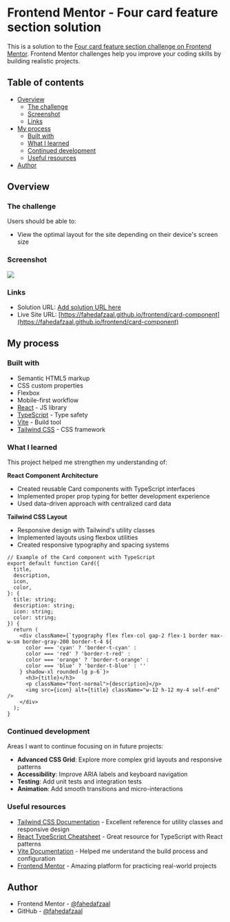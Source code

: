 # Frontend Mentor - Four card feature section solution

This is a solution to the [Four card feature section challenge on Frontend Mentor](https://www.frontendmentor.io/challenges/four-card-feature-section-weK1eFYK). Frontend Mentor challenges help you improve your coding skills by building realistic projects. 

## Table of contents

- [Overview](#overview)
  - [The challenge](#the-challenge)
  - [Screenshot](#screenshot)
  - [Links](#links)
- [My process](#my-process)
  - [Built with](#built-with)
  - [What I learned](#what-i-learned)
  - [Continued development](#continued-development)
  - [Useful resources](#useful-resources)
- [Author](#author)

## Overview

### The challenge

Users should be able to:

- View the optimal layout for the site depending on their device's screen size

### Screenshot

![](./screenshot.jpg)

### Links

- Solution URL: [Add solution URL here](https://your-solution-url.com)
- Live Site URL: [https://fahedafzaal.github.io/frontend/card-component](https://fahedafzaal.github.io/frontend/card-component)

## My process

### Built with

- Semantic HTML5 markup
- CSS custom properties
- Flexbox
- Mobile-first workflow
- [React](https://reactjs.org/) - JS library
- [TypeScript](https://www.typescriptlang.org/) - Type safety
- [Vite](https://vitejs.dev/) - Build tool
- [Tailwind CSS](https://tailwindcss.com/) - CSS framework

### What I learned

This project helped me strengthen my understanding of:

**React Component Architecture**
- Created reusable Card components with TypeScript interfaces
- Implemented proper prop typing for better development experience
- Used data-driven approach with centralized card data

**Tailwind CSS Layout**
- Responsive design with Tailwind's utility classes
- Implemented layouts using flexbox utilities
- Created responsive typography and spacing systems

```tsx
// Example of the Card component with TypeScript
export default function Card({
  title,
  description,
  icon,
  color,
}: {
  title: string;
  description: string;
  icon: string;
  color: string;
}) {
  return (
    <div className={`typography flex flex-col gap-2 flex-1 border max-w-sm border-gray-200 border-t-4 ${
      color === 'cyan' ? 'border-t-cyan' :
      color === 'red' ? 'border-t-red' :
      color === 'orange' ? 'border-t-orange' :
      color === 'blue' ? 'border-t-blue' : ''
    } shadow-xl rounded-lg p-6`}>
      <h3>{title}</h3>
      <p className="font-normal">{description}</p>
      <img src={icon} alt={title} className="w-12 h-12 my-4 self-end" />
    </div>
  );
}
```

### Continued development

Areas I want to continue focusing on in future projects:

- **Advanced CSS Grid**: Explore more complex grid layouts and responsive patterns
- **Accessibility**: Improve ARIA labels and keyboard navigation
- **Testing**: Add unit tests and integration tests
- **Animation**: Add smooth transitions and micro-interactions

### Useful resources

- [Tailwind CSS Documentation](https://tailwindcss.com/docs) - Excellent reference for utility classes and responsive design
- [React TypeScript Cheatsheet](https://react-typescript-cheatsheet.netlify.app/) - Great resource for TypeScript with React patterns
- [Vite Documentation](https://vitejs.dev/guide/) - Helped me understand the build process and configuration
- [Frontend Mentor](https://www.frontendmentor.io/) - Amazing platform for practicing real-world projects

## Author

- Frontend Mentor - [@fahedafzaal](https://www.frontendmentor.io/profile/fahedafzaal)
- GitHub - [@fahedafzaal](https://github.com/fahedafzaal)
